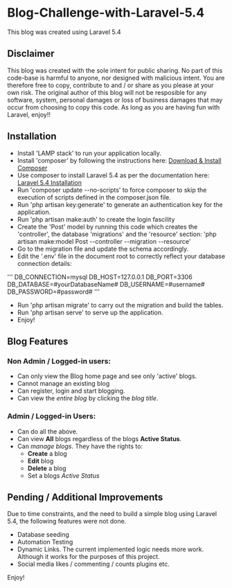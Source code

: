 # Blog-Challenge-with-Laravel-5.4
This blog was created using Laravel 5.4
## Disclaimer
This blog was created with the sole intent for public sharing. No part of this code-base is harmful to anyone, nor designed with malicious intent. You are therefore free to copy, contribute to and / or share as you please at your own risk. The original author of this blog will not be resposible for any software, system, personal damages or loss of business damages that may occur from choosing to copy this code.
As long as you are having fun with Laravel, enjoy!!
## Installation
- Install 'LAMP stack' to run your application locally.
- Install 'composer' by following the instructions here: [Download & Install Composer](https://getcomposer.org/download/)
- Use composer to install Laravel 5.4 as per the documentation here: [Laravel 5.4 Installation](https://laravel.com/docs/5.4/installation)
- Run 'composer update --no-scripts' to force composer to skip the execution of scripts defined in the composer.json file.
- Run 'php artisan key:generate' to generate an authentication key for the application.
- Run 'php artisan make:auth' to create the login fascility
- Create the 'Post' model by running this code which creates the 'controller', the database 'migrations' and the 'resource' section: 'php artisan make:model Post --controller --migration --resource'
- Go to the migration file and update the schema accordingly.
- Edit the '.env' file in the document root to correctly reflect your database connection details:

'''
DB_CONNECTION=mysql
DB_HOST=127.0.0.1
DB_PORT=3306
DB_DATABASE=#yourDatabaseName#
DB_USERNAME=#username#
DB_PASSWORD=#password#
'''

- Run 'php artisan migrate' to carry out the migration and build the tables.
- Run 'php artisan serve' to serve up the application.
- Enjoy!

## Blog Features

### Non Admin / Logged-in users:
- Can only view the Blog home page and see only 'active' blogs.
- Cannot manage an existing blog
- Can register, login and start blogging.
- Can view the *entire blog* by clicking the *blog title*.

### Admin / Logged-in Users:
- Can do all the above.
- Can view **All** blogs regardless of the blogs **Active Status**.
- Can *manage blogs*. They have the rights to:
  - **Create** a blog
  - **Edit** blog
  - **Delete** a blog
  - Set a blogs *Active Status*
## Pending / Additional Improvements

Due to time constraints, and the need to build a simple blog using Laravel 5.4, the following features were not done.

- Database seeding
- Automation Testing
- Dynamic Links. The current implemented logic needs more work. Although it works for the purposes of this project.
- Social media likes / commenting / counts plugins etc.

Enjoy!